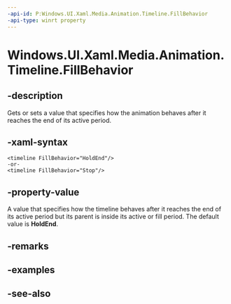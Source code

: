 ```yaml
---
-api-id: P:Windows.UI.Xaml.Media.Animation.Timeline.FillBehavior
-api-type: winrt property
---
```


<!-- Property syntax
public Windows.UI.Xaml.Media.Animation.FillBehavior FillBehavior { get;  set; }
-->

# Windows.UI.Xaml.Media.Animation.Timeline.FillBehavior

## -description
Gets or sets a value that specifies how the animation behaves after it reaches the end of its active period.



## -xaml-syntax
```xaml
<timeline FillBehavior="HoldEnd"/>
-or-
<timeline FillBehavior="Stop"/>
```


## -property-value
A value that specifies how the timeline behaves after it reaches the end of its active period but its parent is inside its active or fill period. The default value is **HoldEnd**.

## -remarks

## -examples

## -see-also
